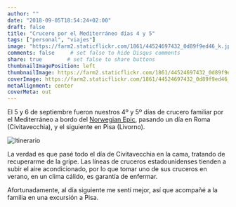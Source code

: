 ```yaml
---
author: ""
date: "2018-09-05T18:54:24+02:00"
draft: false
title: "Crucero por el Mediterráneo días 4 y 5"
tags: ["personal", "viajes"]
image: "https://farm2.staticflickr.com/1861/44524697432_0d89f9ed46_k.jpg"
comments: false     # set false to hide Disqus comments
share: true        # set false to share buttons
thumbnailImagePosition: left
thumbnailImage: https://farm2.staticflickr.com/1861/44524697432_0d89f9ed46_k.jpg
coverImage: https://farm2.staticflickr.com/1861/44524697432_0d89f9ed46_k.jpg
metaAlignment: center
coverMeta: out
---
```


El 5 y 6 de septiembre fueron nuestros 4º y 5º días de crucero familiar por el Mediterráneo a bordo del [Norwegian Epic](https://www.ncl.com/ca/en/cruises/7-day-western-mediterranean-from-barcelona-EPIC7BCNNAPCIVLIVCEQPMIBCN/schedule?&itineraryCode=EPIC7BCNNAPCIVLIVCEQPMIBCN&customerStoriesCurrentPage=1&customerStoriesPageSize=3), pasando un día en Roma (Civitavecchia), y el siguiente en Pisa (Livorno).

<!--more-->

![Itinerario](https://www.ncl.com/sites/default/files/7D_WMed_Bar_NPLS_PM_Bar.gif)

La verdad es que pasé todo el día de Civitavecchia en la cama, tratando de recuperarme de la gripe. Las líneas de cruceros estadounidenses tienden a subir el aire acondicionado, por lo que tomar uno de sus cruceros en verano, en un clima cálido, es garantía de enfermar.

Afortunadamente, al día siguiente me sentí mejor, así que acompañé a la familia en una excursión a Pisa.

<div id="flickrembed"></div><div style="position:absolute; top:-70px; display:block; text-align:center; z-index:-1;"></div><script src='https://flickrembed.com/embed_v2.js.php?source=flickr&layout=responsive&input=www.flickr.com/photos/jcortell/albums/72157695930639500&sort=5&by=album&theme=default&scale=fill&limit=100&skin=default&autoplay=true'></script>
